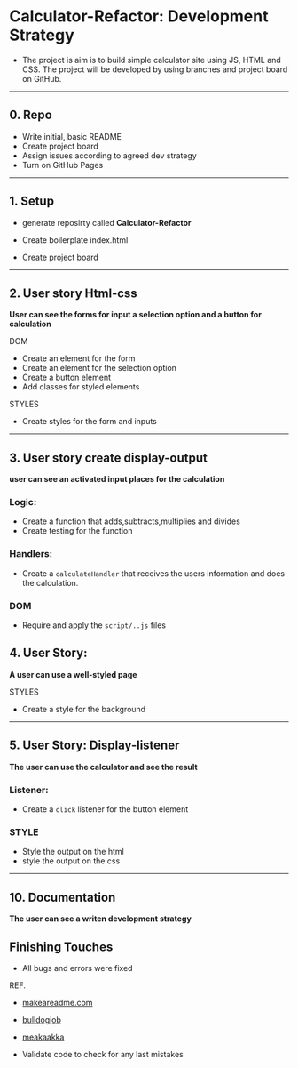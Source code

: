 # Calculator-Refactor: Development Strategy

- The project is aim is to build simple calculator site using JS, HTML and CSS.
The project will be developed  by using branches and project board on GitHub.


---

## 0. Repo

- Write initial, basic README
 - Create project board 
 - Assign issues according to agreed dev strategy
 - Turn on GitHub Pages

 
---

## 1. Setup
- generate reposirty called **Calculator-Refactor**
* Create boilerplate index.html
- Create project board


---

## 2. User story Html-css 
 	
__User can see the forms for input a selection option and a button for calculation__

DOM
-	Create an element for the form
-	Create an element for the selection option
-	Create a button element
-	Add classes for styled elements



STYLES 
-	Create styles for the form and inputs


---


## 3.	User story  create display-output 
__user can see an activated input places for the calculation__

### Logic:

* Create a function that adds,subtracts,multiplies and divides 
* Create testing for the function

### Handlers:

* Create a `calculateHandler` that receives the users information and does the calculation.



### DOM 
-	Require and apply the `script/..js` files




## 4.  User Story: 				
__A user can use a well-styled page__

STYLES 
-	Create a style for the background


---


## 5. User Story: Display-listener 

__The user can use the calculator and see the result__

### Listener:

* Create a `click` listener for the button element

### STYLE
*  Style the output on the html
* style the output on the css

---

## 10. Documentation

__The user can see a writen development strategy__



## Finishing Touches

- All bugs and errors were fixed


REF.
-  [makeareadme.com](https://www.makeareadme.com/)

-  [bulldogjob](https://bulldogjob.com/news/449-how-to-write-a-good-readme-for-your-github-project)

-  [meakaakka](https://medium.com/@meakaakka/a-beginners-guide-to-writing-a-kickass-readme-7ac01da88ab3)

- Validate code to check for any last mistakes

